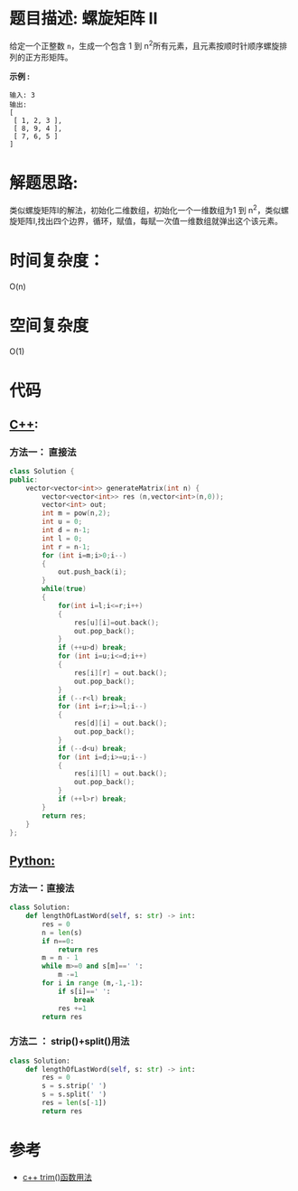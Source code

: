 # 题目描述:  螺旋矩阵 II

给定一个正整数 `n`，生成一个包含 1 到 n<sup>2</sup>所有元素，且元素按顺时针顺序螺旋排列的正方形矩阵。

**示例 :**
```
输入: 3
输出:
[
 [ 1, 2, 3 ],
 [ 8, 9, 4 ],
 [ 7, 6, 5 ]
]
```

  
# 解题思路:
类似螺旋矩阵I的解法，初始化二维数组，初始化一个一维数组为1 到 n<sup>2</sup>，类似螺旋矩阵I,找出四个边界，循环，赋值，每赋一次值一维数组就弹出这个该元素。
 
# 时间复杂度：
  O(n) 
# 空间复杂度
  O(1)
  
# 代码

## [C++](./Spiral-Matrix-II.cpp):

###  方法一： 直接法
```c++
class Solution {
public:
    vector<vector<int>> generateMatrix(int n) {
        vector<vector<int>> res (n,vector<int>(n,0));
        vector<int> out;
        int m = pow(n,2);
        int u = 0;
        int d = n-1;
        int l = 0;
        int r = n-1;
        for (int i=m;i>0;i--)
        {
            out.push_back(i);
        }
        while(true)
        {
            for(int i=l;i<=r;i++)
            {
                res[u][i]=out.back();
                out.pop_back();
            }
            if (++u>d) break;
            for (int i=u;i<=d;i++)
            {
                res[i][r] = out.back();
                out.pop_back();
            }
            if (--r<l) break;
            for (int i=r;i>=l;i--) 
            {
                res[d][i] = out.back();
                out.pop_back();    
            }
            if (--d<u) break;
            for (int i=d;i>=u;i--) 
            {
                res[i][l] = out.back();
                out.pop_back();
            }
            if (++l>r) break;
        }
        return res;
    }
};
```


## [Python:](https://github.com/bryceustc/LeetCode_Note/blob/master/python/Spiral-Matrix-II/Spiral-Matrix-II.py)
###  方法一：直接法
```python
class Solution:
    def lengthOfLastWord(self, s: str) -> int:
        res = 0
        n = len(s)
        if n==0:
            return res
        m = n - 1
        while m>=0 and s[m]==' ':
            m -=1
        for i in range (m,-1,-1):
            if s[i]==' ':
                break
            res +=1
        return res
```
### 方法二 ： strip()+split()用法
```python
class Solution:
    def lengthOfLastWord(self, s: str) -> int:
        res = 0
        s = s.strip(' ')
        s = s.split(' ')
        res = len(s[-1])
        return res
```

# 参考

  -  [c++ trim()函数用法](https://www.cnblogs.com/carekee/articles/2094731.html)

